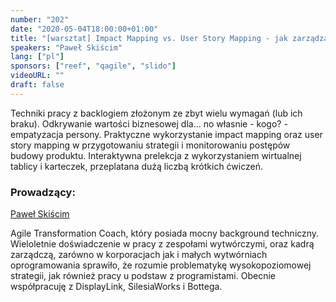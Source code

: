 ```yaml
---
number: "202"
date: "2020-05-04T18:00:00+01:00"
title: "[warsztat] Impact Mapping vs. User Story Mapping - jak zarządzać backlogiem produktu?"
speakers: "Paweł Skiścim"
lang: ["pl"]
sponsors: ["reef", "qagile", "slido"]
videoURL: ""
draft: false
---
```


Techniki pracy z backlogiem złożonym ze zbyt wielu wymagań (lub ich braku).
Odkrywanie wartości biznesowej dla... no własnie - kogo? - empatyzacja persony.
Praktyczne wykorzystanie impact mapping oraz user story mapping w przygotowaniu strategii i monitorowaniu postępów budowy produktu.
Interaktywna prelekcja z wykorzystaniem wirtualnej tablicy i karteczek, przeplatana dużą liczbą krótkich ćwiczeń.


### Prowadzący:

<a href="https://www.linkedin.com/in/pawelskiscim/" target="_blank">Paweł Skiścim</a>

Agile Transformation Coach, który posiada mocny background techniczny. 
Wieloletnie doświadczenie w pracy z zespołami wytwórczymi, oraz kadrą zarządczą, zarówno w korporacjach jak i małych wytwórniach oprogramowania sprawiło, że rozumie problematykę wysokopoziomowej strategii, jak również pracy u podstaw z programistami. 
Obecnie współpracuję z DisplayLink, SilesiaWorks i Bottega.
